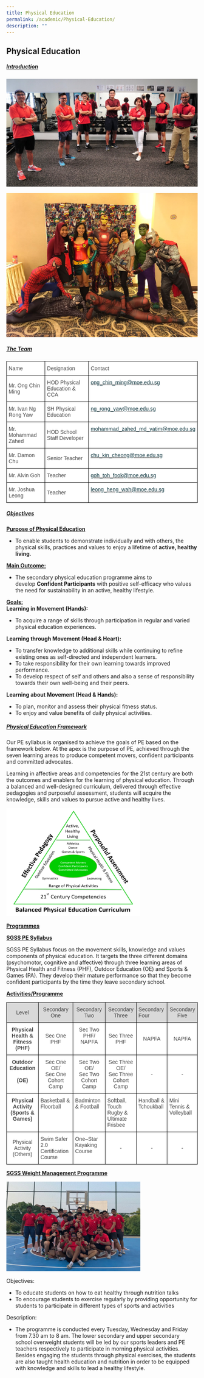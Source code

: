 ```yaml
---
title: Physical Education
permalink: /academic/Physical-Education/
description: ""
---
```

## Physical Education 

##### **<u>Introduction</u>**

![](/images/Academic/Physical%20Education/PE%20DEPT.jpeg)

![](/images/Academic/Physical%20Education/Physical%20Education%20-%202.png)

##### **<u>The Team</u>**

<style type="text/css">
.tg  {border-collapse:collapse;border-spacing:0;}
.tg td{border-color:black;border-style:solid;border-width:1px;font-family:Arial, sans-serif;font-size:14px;
  overflow:hidden;padding:10px 5px;word-break:normal;}
.tg th{border-color:black;border-style:solid;border-width:1px;font-family:Arial, sans-serif;font-size:14px;
  font-weight:normal;overflow:hidden;padding:10px 5px;word-break:normal;}
.tg .tg-sdzj{background-color:#FFF;color:#454545;text-align:left;vertical-align:middle}
.tg .tg-myvn{background-color:#FFF;color:#0C343D;text-align:left;vertical-align:top}
</style>
<table class="tg">
<thead>
  <tr>
    <th class="tg-sdzj">Name</th>
    <th class="tg-sdzj">Designation<br></th>
    <th class="tg-sdzj">Contact<br></th>
  </tr>
</thead>
<tbody>
  <tr>
    <td class="tg-sdzj">Mr. Ong Chin Ming<br></td>
    <td class="tg-sdzj">HOD Physical Education &amp; CCA<br></td>
    <td class="tg-myvn"><a href="mailto:ong_chin_ming@moe.edu.sg"><span style="text-decoration:none;color:#0C343D">ong_chin_ming@moe.edu.sg</span></a><br></td>
  </tr>
  <tr>
    <td class="tg-sdzj">Mr. Ivan Ng Rong Yaw</td>
    <td class="tg-sdzj">SH Physical Education</td>
    <td class="tg-myvn"><a href="mailto:ng_rong_yaw@moe.edu.sg"><span style="text-decoration:none;color:#0C343D">ng_rong_yaw@moe.edu.sg</span></a><br></td>
  </tr>
  <tr>
    <td class="tg-sdzj">Mr. Mohammad Zahed<br></td>
    <td class="tg-sdzj">HOD School Staff Developer<br></td>
    <td class="tg-myvn"><a href="mailto:mohammad_zahed_md_yatim@moe.edu.sg"><span style="text-decoration:none;color:#0C343D">mohammad_zahed_md_yatim@moe.edu.sg</span></a></td>
  </tr>
  <tr>
    <td class="tg-sdzj">Mr. Damon Chu<br></td>
    <td class="tg-sdzj">Senior Teacher</td>
    <td class="tg-myvn"><a href="mailto:chu_kin_cheong@moe.edu.sg"><span style="text-decoration:none;color:#0C343D">chu_kin_cheong@moe.edu.sg</span></a></td>
  </tr>
  <tr>
    <td class="tg-sdzj">Mr. Alvin Goh</td>
    <td class="tg-sdzj">Teacher</td>
    <td class="tg-myvn"><a href="mailto:goh_toh_fook@moe.edu.sg"><span style="text-decoration:none;color:#0C343D">goh_toh_fook@moe.edu.sg</span></a></td>
  </tr>
  <tr>
    <td class="tg-sdzj">Mr. Joshua Leong</td>
    <td class="tg-sdzj">Teacher</td>
    <td class="tg-myvn"><a href="mailto:leong_heng_wah@moe.edu.sg"><span style="text-decoration:none;color:#0C343D">leong_heng_wah@moe.edu.sg</span></a></td>
  </tr>
</tbody>
</table>

##### **<u>Objectives</u>**

**<u>Purpose of Physical Education</u>**

*   To enable students to demonstrate individually and with others, the physical skills, practices and values to enjoy a lifetime of **active, healthy living**.

**<u>Main Outcome:</u>**

*   The secondary physical education programme aims to develop **Confident Participants** with positive self-efficacy who values the need for sustainability in an active, healthy lifestyle.

**<u>Goals:</u>**  
**Learning in Movement (Hands):**

*   To acquire a range of skills through participation in regular and varied physical education experiences.  
    

**Learning through Movement (Head & Heart):**

*   To transfer knowledge to additional skills while continuing to refine existing ones as self-directed and independent learners.
*   To take responsibility for their own learning towards improved performance.
*   To develop respect of self and others and also a sense of responsibility towards their own well-being and their peers.

**Learning about Movement (Head & Hands):**

*   To plan, monitor and assess their physical fitness status.
*   To enjoy and value benefits of daily physical activities.

##### **<u>Physical Education Framework</u>**

Our PE syllabus is organised to achieve the goals of PE based on the framework below. At the apex is the purpose of PE, achieved through the seven learning areas to produce competent movers, confident participants and committed advocates.  

Learning in affective areas and competencies for the 21st century are both the outcomes and enablers for the learning of physical education. Through a balanced and well-designed curriculum, delivered through effective pedagogies and purposeful assessment, students will acquire the knowledge, skills and values to pursue active and healthy lives.


<img src="/images/Academic/Physical%20Education/Balanced%20Physical%20Education%20Curriculum.png" style="width:70%" >

**<u>Programmes</u>**

**<u>SGSS PE Syllabus</u>**

SGSS PE Syllabus focus on the movement skills, knowledge and values components of physical education. It targets the three different domains (psychomotor, cognitive and affective) through three learning areas of Physical Health and Fitness (PHF), Outdoor Education (OE) and Sports & Games (PA). They develop their mature performance so that they become confident participants by the time they leave secondary school.

**<u>Activities/Programme</u>**

<style type="text/css">
.tg  {border-collapse:collapse;border-spacing:0;}
.tg td{border-color:black;border-style:solid;border-width:1px;font-family:Arial, sans-serif;font-size:14px;
  overflow:hidden;padding:10px 5px;word-break:normal;}
.tg th{border-color:black;border-style:solid;border-width:1px;font-family:Arial, sans-serif;font-size:14px;
  font-weight:normal;overflow:hidden;padding:10px 5px;word-break:normal;}
.tg .tg-sxkx{background-color:#FFF;color:#454545;text-align:center;vertical-align:top}
.tg .tg-fwnj{background-color:#FFF;color:#454545;text-align:left;vertical-align:top}
.tg .tg-ncov{background-color:#FFF;color:#454545;text-align:center;vertical-align:middle}
.tg .tg-5c0e{background-color:#D9D9D9;color:#454545;text-align:left;vertical-align:top}
.tg .tg-94m8{background-color:#D9D9D9;color:#454545;text-align:center;vertical-align:middle}
.tg .tg-2fwu{background-color:#FFF;color:#454545;font-weight:bold;text-align:center;vertical-align:top}
</style>
<table class="tg">
<thead>
  <tr>
    <th class="tg-94m8">Level</th>
    <th class="tg-94m8">Secondary One<br></th>
    <th class="tg-94m8">Secondary Two<br></th>
    <th class="tg-94m8">Secondary Three<br></th>
    <th class="tg-5c0e">Secondary Four </th>
    <th class="tg-94m8">Secondary<br>Five<br></th>
  </tr>
</thead>
<tbody>
  <tr>
    <td class="tg-2fwu">Physical<br>Health &amp;<br>Fitness<br>(PHF)<br></td>
    <td class="tg-ncov">Sec One PHF<br></td>
    <td class="tg-sxkx">Sec Two PHF/<br>NAPFA</td>
    <td class="tg-ncov">Sec Three PHF<br></td>
    <td class="tg-ncov"> NAPFA</td>
    <td class="tg-ncov">NAPFA<br></td>
  </tr>
  <tr>
    <td class="tg-2fwu">Outdoor<br><span style="background-color:initial">Education</span><br><br>(OE)</td>
    <td class="tg-sxkx"><span style="background-color:initial">Sec One OE/</span><br><span style="background-color:initial">Sec One</span><br><span style="background-color:initial">Cohort Camp</span></td>
    <td class="tg-sxkx"><span style="background-color:initial">Sec Two OE/</span><br>Sec Two<br>Cohort Camp</td>
    <td class="tg-sxkx"><span style="background-color:initial">Sec Three OE/</span><br>Sec Three<br>Cohort Camp</td>
    <td class="tg-ncov">-</td>
    <td class="tg-ncov">-</td>
  </tr>
  <tr>
    <td class="tg-2fwu">Physical Activity<br>(Sports &amp; Games)<br></td>
    <td class="tg-fwnj">Basketball &amp; Floorball </td>
    <td class="tg-fwnj">Badminton &amp; Football </td>
    <td class="tg-fwnj">Softball, Touch<br>Rugby &amp;<br>Ultimate<br>Frisbee </td>
    <td class="tg-fwnj">Handball &amp;<br>Tchoukball </td>
    <td class="tg-fwnj">Mini Tennis &amp;<br>Volleyball </td>
  </tr>
  <tr>
    <td class="tg-ncov"> Physical<br>Activity<br>(Others)</td>
    <td class="tg-fwnj">Swim Safer 2.0<br>Certification<br>Course </td>
    <td class="tg-fwnj">One–Star<br>Kayaking<br>Course </td>
    <td class="tg-ncov">-</td>
    <td class="tg-ncov">-</td>
    <td class="tg-ncov">-</td>
  </tr>
</tbody>
</table>

**<u>SGSS Weight Management Programme</u>**

<img src="/images/Academic/Physical%20Education/SGSS%20Weight%20Management%20Programme.png" style="width:70%" >

Objectives:

*   To educate students on how to eat healthy through nutrition talks
*   To encourage students to exercise regularly by providing opportunity for students to participate in different types of sports and activities

  

Description:

*   The programme is conducted every Tuesday, Wednesday and Friday from 7.30 am to 8 am. The lower secondary and upper secondary school overweight students will be led by our sports leaders and PE teachers respectively to participate in morning physical activities. Besides engaging the students through physical exercises, the students are also taught health education and nutrition in order to be equipped with knowledge and skills to lead a healthy lifestyle.